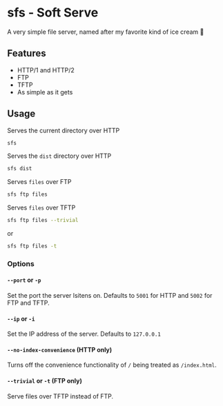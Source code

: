 # sfs - Soft Serve

A very simple file server, named after my favorite kind of ice cream :icecream:

## Features

- HTTP/1 and HTTP/2
- FTP
- TFTP
- As simple as it gets

## Usage

Serves the current directory over HTTP

```bash
sfs
```

Serves the `dist` directory over HTTP

```bash
sfs dist
```

Serves `files` over FTP

```bash
sfs ftp files
```

Serves `files` over TFTP

```bash
sfs ftp files --trivial
```

or

```bash
sfs ftp files -t
```

### Options

#### `--port` or `-p`

Set the port the server lsitens on. Defaults to `5001` for HTTP and `5002` for FTP and TFTP.

#### `--ip` or `-i`

Set the IP address of the server. Defaults to `127.0.0.1`

#### `--no-index-convenience` (HTTP only)

Turns off the convenience functionality of `/` being treated as `/index.html`.

#### `--trivial` or `-t` (FTP only)

Serve files over TFTP instead of FTP.
